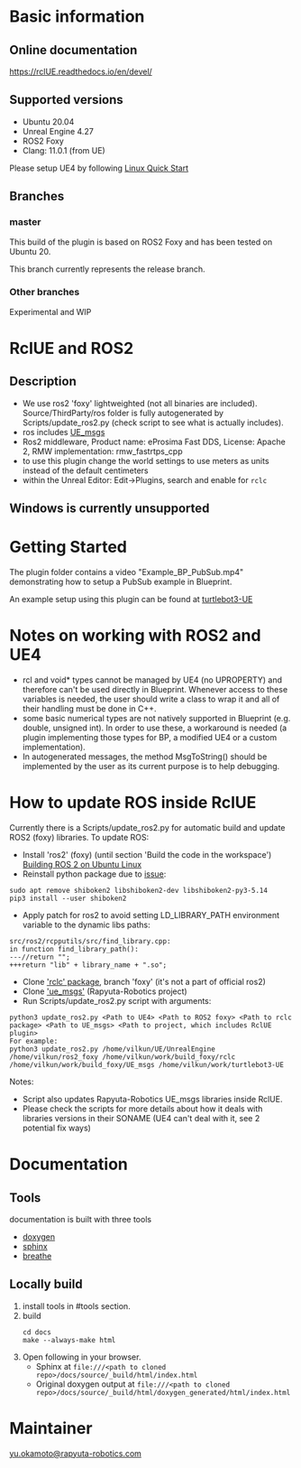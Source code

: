 # Basic information

## Online documentation

https://rclUE.readthedocs.io/en/devel/

## Supported versions

- Ubuntu 20.04
- Unreal Engine 4.27
- ROS2 Foxy
- Clang: 11.0.1 (from UE)

Please setup UE4 by following [Linux Quick Start](https://docs.unrealengine.com/4.27/en-US/SharingAndReleasing/Linux/BeginnerLinuxDeveloper/SettingUpAnUnrealWorkflow/)

## Branches

### master

This build of the plugin is based on ROS2 Foxy and has been tested on Ubuntu 20.

This branch currently represents the release branch.

### Other branches

Experimental and WIP

# RclUE and ROS2

## Description
- We use ros2 'foxy' lightweighted (not all binaries are included). Source/ThirdParty/ros folder is fully autogenerated by Scripts/update_ros2.py (check script to see what is actually includes).
- ros includes [UE_msgs](https://github.com/rapyuta-robotics/UE_msgs)
- Ros2 middleware, Product name: eProsima Fast DDS, License: Apache 2, RMW implementation: rmw_fastrtps_cpp
- to use this plugin change the world settings to use meters as units instead of the default centimeters
- within the Unreal Editor: Edit->Plugins, search and enable for `rclc`

## Windows is currently unsupported

# Getting Started

The plugin folder contains a video "Example_BP_PubSub.mp4" demonstrating how to setup a PubSub example in Blueprint.

An example setup using this plugin can be found at [turtlebot3-UE](https://github.com/rapyuta-robotics/turtlebot3-UE)

# Notes on working with ROS2 and UE4

- rcl and void\* types cannot be managed by UE4 (no UPROPERTY) and therefore can't be used directly in Blueprint. Whenever access to these variables is needed, the user should write a class to wrap it and all of their handling must be done in C++.
- some basic numerical types are not natively supported in Blueprint (e.g. double, unsigned int). In order to use these, a workaround is needed (a plugin implementing those types for BP, a modified UE4 or a custom implementation).
- In autogenerated messages, the method MsgToString() should be implemented by the user as its current purpose is to help debugging.

# How to update ROS inside RclUE
Currently there is a Scripts/update_ros2.py for automatic build and update ROS2 (foxy) libraries. To update ROS:
- Install 'ros2' (foxy) (until section 'Build the code in the workspace') [Building ROS 2 on Ubuntu Linux](https://docs.ros.org/en/foxy/Installation/Ubuntu-Development-Setup.html)
- Reinstall python package due to [issue](https://github.com/ros-visualization/qt_gui_core/issues/212):
```
sudo apt remove shiboken2 libshiboken2-dev libshiboken2-py3-5.14
pip3 install --user shiboken2
```
- Apply patch for ros2 to avoid setting LD_LIBRARY_PATH environment variable to the dynamic libs paths:
```
src/ros2/rcpputils/src/find_library.cpp:
in function find_library_path():
---//return "";
+++return "lib" + library_name + ".so";
```
- Clone ['rclc' package](https://github.com/ros2/rclc/tree/foxy), branch 'foxy' (it's not a part of official ros2)
- Clone ['ue_msgs'](https://github.com/rapyuta-robotics/UE_msgs) (Rapyuta-Robotics project) 
- Run Scripts/update_ros2.py script with arguments:
```
python3 update_ros2.py <Path to UE4> <Path to ROS2 foxy> <Path to rclc package> <Path to UE_msgs> <Path to project, which includes RclUE plugin>
For example:
python3 update_ros2.py /home/vilkun/UE/UnrealEngine /home/vilkun/ros2_foxy /home/vilkun/work/build_foxy/rclc /home/vilkun/work/build_foxy/UE_msgs /home/vilkun/work/turtlebot3-UE
```
Notes:
- Script also updates Rapyuta-Robotics UE_msgs libraries inside RclUE.
- Please check the scripts for more details about how it deals with libraries versions in their SONAME (UE4 can't deal with it, see 2 potential fix ways)

# Documentation

## Tools

documentation is built with three tools

- [doxygen](http://www.doxygen.org)
- [sphinx](http://www.sphinx-doc.org)
- [breathe](https://breathe.readthedocs.io)

## Locally build

1. install tools in #tools section.
2. build
   ```
   cd docs
   make --always-make html
   ```
3. Open following in your browser.
   - Sphinx at `file:///<path to cloned repo>/docs/source/_build/html/index.html`
   - Original doxygen output at `file:///<path to cloned repo>/docs/source/_build/html/doxygen_generated/html/index.html`

# Maintainer

yu.okamoto@rapyuta-robotics.com
